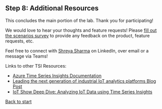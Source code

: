 ## Step 8: Additional Resources

This concludes the main portion of the lab. Thank you for participating!

We would love to hear your thoughts and feature requests! Please [fill out the scenarios survey](https://forms.microsoft.com/Pages/ResponsePage.aspx?id=v4j5cvGGr0GRqy180BHbRwajkpSiwRZDi3eOPqGzzVVUQVk3Ulc2OFhSS1FUNjI0V1JGMzI4QjRBTS4u) to provide any feedback on the product, feature requests, etc.

Feel free to connect with [Shreya Sharma](https://www.linkedin.com/in/shreya-sharma-2b4306106) on LinkedIn, over email or a message via Teams! 

Links to other TSI Resources:
* [Azure Time Series Insights Documentation](https://docs.microsoft.com/en-us/azure/time-series-insights/)
* [Leading the next generation of industrial IoT analytics platforms Blog Post](https://azure.microsoft.com/blog/azure-time-series-insights-gen-2-leading-the-next-generation-of-industrial-iot-analytics-solutions/)
* [IoT Show Deep Dive: Analyzing IoT Data using Time Series Insights](https://www.youtube.com/watch?v=dy2Hv_LVowg&t=2s&ab_channel=MicrosoftDeveloper)

[Back to start](../README.MD)